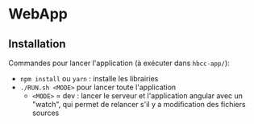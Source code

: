 # WebApp

## Installation

Commandes pour lancer l'application (à exécuter dans `hbcc-app/`):
* `npm install` ou `yarn` : installe les librairies
* `./RUN.sh <MODE>` pour lancer toute l'application
    * `<MODE>` = dev : lancer le serveur et l'application angular avec un "watch", qui permet de relancer s'il y a modification des fichiers sources
